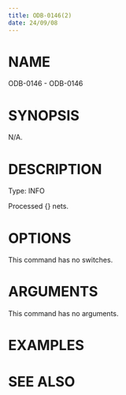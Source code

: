 ```yaml
---
title: ODB-0146(2)
date: 24/09/08
---
```


# NAME

ODB-0146 - ODB-0146

# SYNOPSIS

N/A.

# DESCRIPTION

Type: INFO

Processed {} nets.

# OPTIONS

This command has no switches.

# ARGUMENTS

This command has no arguments.

# EXAMPLES

# SEE ALSO

